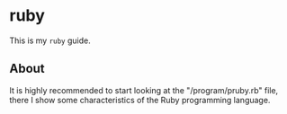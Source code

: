 # ruby
This is my `ruby` guide.

## About
It is highly recommended to start looking at the "/program/pruby.rb" file, there I show some characteristics of the Ruby programming language.

